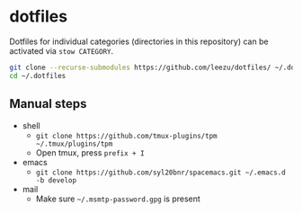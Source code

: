 # dotfiles

Dotfiles for individual categories (directories in this repository) can be
activated via `stow CATEGORY`.

``` bash
git clone --recurse-submodules https://github.com/leezu/dotfiles/ ~/.dotfiles
cd ~/.dotfiles
```

## Manual steps
- shell
  - `git clone https://github.com/tmux-plugins/tpm ~/.tmux/plugins/tpm`
  - Open tmux, press `prefix + I`
- emacs
  - `git clone https://github.com/syl20bnr/spacemacs.git ~/.emacs.d -b develop`
- mail
  - Make sure `~/.msmtp-password.gpg` is present

